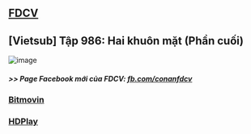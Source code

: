 ## [FDCV](https://admin1509.github.io/fdcvteam.blogspot.com/)
## [Vietsub] Tập 986: Hai khuôn mặt (Phần cuối)
![image](https://user-images.githubusercontent.com/75318518/146677742-648a21fb-f4be-4750-9072-b7ee66d140ec.png)

##### >> Page Facebook mới của FDCV: [fb.com/conanfdcv](https://fb.com/conanfdcv)
### [Bitmovin](https://bitmovin.com/demos/stream-test?format=hls&manifest=https://raw.githubusercontent.com/admin1509/admin1509/main/fdcvteam.blogspot.com/2020/11/vietsub-tap-986-hai-khuon-mat-phan-cuoi.html/index.m3u8)
### [HDPlay](https://hdplay.se/?HLSP2P=https://raw.githubusercontent.com/admin1509/admin1509/main/fdcvteam.blogspot.com/2020/11/vietsub-tap-986-hai-khuon-mat-phan-cuoi.html/index.m3u8)
